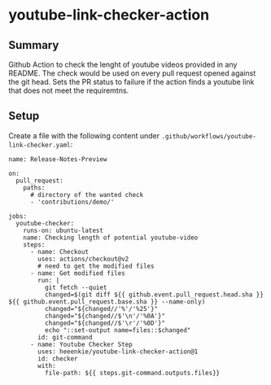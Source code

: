 # youtube-link-checker-action #


## Summary ##

Github Action to check the lenght of youtube videos provided in any README.
The check would be used on every pull request opened against the git head.
Sets the PR status to failure if the action finds a youtube link that does 
not meet the requiremtns.

## Setup ##

Create a file with the following content under `.github/workflows/youtube-link-checker.yaml`:

```
name: Release-Notes-Preview

on:
  pull_request:
    paths:
      # directory of the wanted check
      - 'contributions/demo/'

jobs:
  youtube-checker:
    runs-on: ubuntu-latest
    name: Checking length of potential youtube-video
    steps:
      - name: Checkout
        uses: actions/checkout@v2
        # need to get the modified files
      - name: Get modified files
        run: |
          git fetch --quiet
          changed=$(git diff ${{ github.event.pull_request.head.sha }} ${{ github.event.pull_request.base.sha }} --name-only)
          changed="${changed//'%'/'%25'}"
          changed="${changed//$'\n'/'%0A'}"
          changed="${changed//$'\r'/'%0D'}"
          echo "::set-output name=files::$changed"
        id: git-command
      - name: Youtube Checker Step
        uses: heeenkie/youtube-link-checker-action@1
        id: checker
        with:
          file-path: ${{ steps.git-command.outputs.files}}
```
